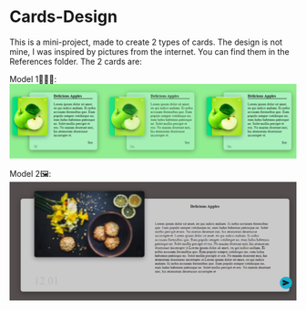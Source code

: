 # Cards-Design
This is a mini-project, made to create 2 types of cards. The design is not mine, I was inspired by pictures from the internet. You can find them in the References folder. The 2 cards are:

Model 1:flower_playing_cards::flower_playing_cards::flower_playing_cards::
![3 Cards](https://github.com/BaltacMihai/Cards-Design/blob/main/Model/3Cards.PNG?raw=true)

Model 2:framed_picture::
![1 Cards](https://github.com/BaltacMihai/Cards-Design/blob/main/Model/1Card.PNG?raw=true)
